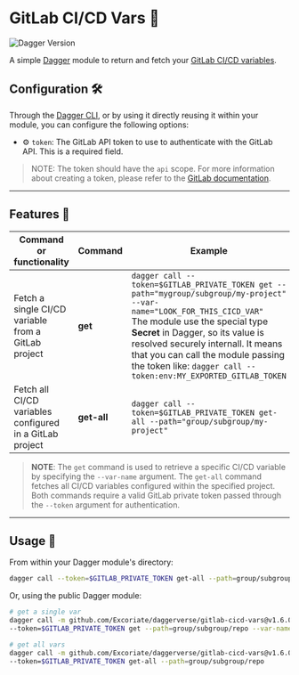 # GitLab CI/CD Vars 🚀

![Dagger Version](https://img.shields.io/badge/dagger%20version-%3E=0.10.0-0f0f19.svg?style=flat-square)

A simple [Dagger](https://dagger.io) module to return and fetch your [GitLab CI/CD variables](https://docs.gitlab.com/ee/ci/variables/).

## Configuration 🛠️

Through the [Dagger CLI](https://docs.dagger.io/cli/465058/install), or by using it directly reusing it within your module, you can configure the following options:

- ⚙️ `token`: The GitLab API token to use to authenticate with the GitLab API. This is a required field.

> NOTE: The token should have the `api` scope. For more information about creating a token, please refer to the [GitLab documentation](https://docs.gitlab.com/ee/user/profile/personal_access_tokens.html).

---

## Features 🎨

| Command or functionality                                 | Command     | Example                                                                                                                                                                                                                                                                                                                                           | Status |
| -------------------------------------------------------- | ----------- | ------------------------------------------------------------------------------------------------------------------------------------------------------------------------------------------------------------------------------------------------------------------------------------------------------------------------------------------------- | ------ |
| Fetch a single CI/CD variable from a GitLab project      | **get**     | `dagger call --token=$GITLAB_PRIVATE_TOKEN get --path="mygroup/subgroup/my-project" --var-name="LOOK_FOR_THIS_CICD_VAR"`<br/> The module use the special type **Secret** in Dagger, so its value is resolved securely internall. It means that you can call the module passing the token like: `dagger call --token:env:MY_EXPORTED_GITLAB_TOKEN` | ✅     |
| Fetch all CI/CD variables configured in a GitLab project | **get-all** | `dagger call --token=$GITLAB_PRIVATE_TOKEN get-all --path="group/subgroup/my-project"`                                                                                                                                                                                                                                                            | ✅     |

> **NOTE**: The `get` command is used to retrieve a specific CI/CD variable by specifying the `--var-name` argument. The `get-all` command fetches all CI/CD variables configured within the specified project. Both commands require a valid GitLab private token passed through the `--token` argument for authentication.

---

## Usage 🚀

From within your Dagger module's directory:

```bash
dagger call --token=$GITLAB_PRIVATE_TOKEN get-all --path=group/subgroup/repo-or-project
```

Or, using the public Dagger module:

```bash
# get a single var
dagger call -m github.com/Excoriate/daggerverse/gitlab-cicd-vars@v1.6.0 \
--token=$GITLAB_PRIVATE_TOKEN get --path=group/subgroup/repo --var-name="HOMEBREW_PROJECT_ACCESS_TOKEN"

# get all vars
dagger call -m github.com/Excoriate/daggerverse/gitlab-cicd-vars@v1.6.0 \
--token=$GITLAB_PRIVATE_TOKEN get-all --path=group/subgroup/repo

```
